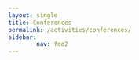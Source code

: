 ```yaml
---
layout: single
title: Conferences
permalink: /activities/conferences/
sidebar:
        nav: foo2
---
```

